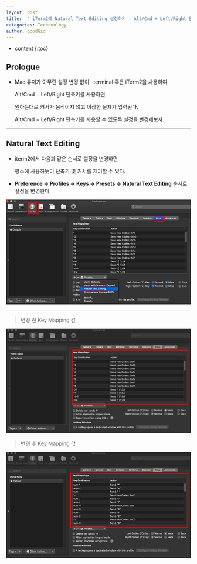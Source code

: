 ```yaml
---
layout: post
title:  " iTerm2에 Natural Text Editing 설정하기 : Alt/Cmd + Left/Right 단축키를 사용해보자 "
categories: Techonology
author: goodGid
---
```

* content
{:toc}

## Prologue

* Mac 유저가 아무런 설정 변경 없이
 
  terminal 혹은 iTerm2을 사용하여

  Alt/Cmd + Left/Right 단축키를 사용하면 

  원하는대로 커서가 움직이지 않고 이상한 문자가 입력된다.

  Alt/Cmd + Left/Right 단축키를 사용할 수 있도록 설정을 변경해보자.




---

## Natural Text Editing

* iterm2에서 다음과 같은 순서로 설정을 변경하면

  평소에 사용하듯이 단축키 및 커서를 제어할 수 있다.

* **Preference -> Profiles -> Keys -> Presets -> Natural Text Editing** 순서로 설정을 변경한다.

![](/assets/img/tech/iTerm2-Natural-Text-Editing_2.jpg)


---

> 변경 전 Key Mapping 값

![](/assets/img/tech/iTerm2-Natural-Text-Editing_1.jpg)

> 변경 후 Key Mapping 값

![](/assets/img/tech/iTerm2-Natural-Text-Editing_3.jpg)
